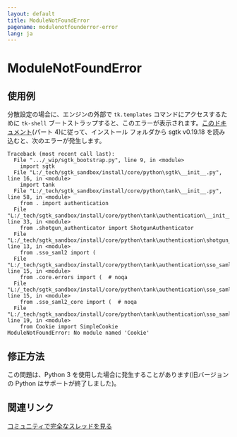 ```yaml
---
layout: default
title: ModuleNotFoundError
pagename: modulenotfounderror-error
lang: ja
---
```


# ModuleNotFoundError

## 使用例

分散設定の場合に、エンジンの外部で `tk.templates` コマンドにアクセスするために `tk-shell` ブートストラップすると、このエラーが表示されます。[このドキュメント](https://developer.shotgridsoftware.com/ja/3d8cc69a/#part-2-logging)(パート 4)に従って、インストール フォルダから sgtk v0.19.18 を読み込むと、次のエラーが発生します。

```
Traceback (most recent call last):
  File ".../_wip/sgtk_bootstrap.py", line 9, in <module>
    import sgtk
  File "L:/_tech/sgtk_sandbox/install/core/python\sgtk\__init__.py", line 16, in <module>
    import tank
  File "L:/_tech/sgtk_sandbox/install/core/python\tank\__init__.py", line 58, in <module>
    from . import authentication
  File "L:/_tech/sgtk_sandbox/install/core/python\tank\authentication\__init__.py", line 33, in <module>
    from .shotgun_authenticator import ShotgunAuthenticator
  File "L:/_tech/sgtk_sandbox/install/core/python\tank\authentication\shotgun_authenticator.py", line 13, in <module>
    from .sso_saml2 import (
  File "L:/_tech/sgtk_sandbox/install/core/python\tank\authentication\sso_saml2\__init__.py", line 15, in <module>
    from .core.errors import (  # noqa
  File "L:/_tech/sgtk_sandbox/install/core/python\tank\authentication\sso_saml2\core\__init__.py", line 15, in <module>
    from .sso_saml2_core import (  # noqa
  File "L:/_tech/sgtk_sandbox/install/core/python\tank\authentication\sso_saml2\core\sso_saml2_core.py", line 19, in <module>
    from Cookie import SimpleCookie
ModuleNotFoundError: No module named 'Cookie'
```

## 修正方法

この問題は、Python 3 を使用した場合に発生することがあります(旧バージョンの Python はサポートが終了しました)。

## 関連リンク

[コミュニティで完全なスレッドを見る](https://community.shotgridsoftware.com/t/bootstrap-sgtk-modulenotfounderror/11708)